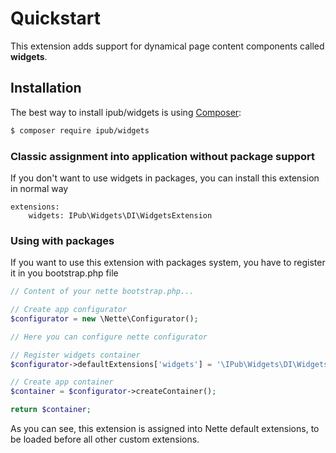 # Quickstart

This extension adds support for dynamical page content components called **widgets**. 

## Installation

The best way to install ipub/widgets is using  [Composer](http://getcomposer.org/):

```sh
$ composer require ipub/widgets
```

### Classic assignment into application without package support

If you don't want to use widgets in packages, you can install this extension in normal way

```neon
extensions:
	widgets: IPub\Widgets\DI\WidgetsExtension
```

### Using with packages

If you want to use this extension with packages system, you have to register it in you bootstrap.php file

```php
// Content of your nette bootstrap.php...

// Create app configurator
$configurator = new \Nette\Configurator();

// Here you can configure nette configurator

// Register widgets container
$configurator->defaultExtensions['widgets'] = '\IPub\Widgets\DI\WidgetsExtension';

// Create app container
$container = $configurator->createContainer();

return $container;
```

As you can see, this extension is assigned into Nette default extensions, to be loaded before all other custom extensions.